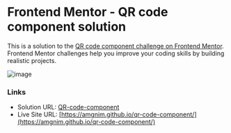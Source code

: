# Frontend Mentor - QR code component solution

This is a solution to the [QR code component challenge on Frontend Mentor](https://www.frontendmentor.io/challenges/qr-code-component-iux_sIO_H). Frontend Mentor challenges help you improve your coding skills by building realistic projects.

![image](https://github.com/amgnim/qr-code-component/assets/39149192/bf5f6a6b-34cb-4bc1-9f98-5e43390a04f6)


### Links

- Solution URL: [QR-code-component](https://www.frontendmentor.io/solutions/single-card-component-with-html-and-css-tLsaE2PdB7)
- Live Site URL: [https://amgnim.github.io/qr-code-component/](https://amgnim.github.io/qr-code-component/)
